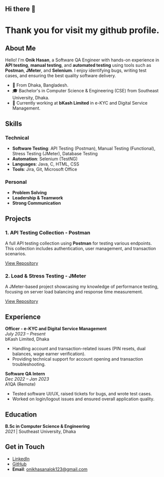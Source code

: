 ## Hi there 👋

<!--
**onikhasanalok/onikhasanalok** is a ✨ _special_ ✨ repository because its `README.md` (this file) appears on your GitHub profile.

Here are some ideas to get you started:

-->


# Thank you for visit my github profile. 

## About Me

Hello! I'm **Onik Hasan**, a Software QA Engineer with hands-on experience in **API testing**, **manual testing**, and **automated testing** using tools such as **Postman**, **JMeter**, and **Selenium**. I enjoy identifying bugs, writing test cases, and ensuring the best quality software delivery.

- 📍 From Dhaka, Bangladesh.
- 🎓 Bachelor's in Computer Science & Engineering (CSE) from Southeast University, Dhaka.
- 🔧 Currently working at **bKash Limited** in e-KYC and Digital Service Management.

## Skills

### Technical
- **Software Testing**: API Testing (Postman), Manual Testing (Functional), Stress Testing (JMeter), Database Testing
- **Automation**: Selenium (TestNG)
- **Languages**: Java, C, HTML, CSS
- **Tools**: Jira, Git, Microsoft Office

### Personal
- **Problem Solving**
- **Leadership & Teamwork**
- **Strong Communication**

## Projects

### 1. API Testing Collection - Postman
A full API testing collection using **Postman** for testing various endpoints. This collection includes authentication, user management, and transaction scenarios. 

[View Repository](https://github.com/onikhasanalok/Dmoney-API-Automation-Postman)

### 2. Load & Stress Testing - JMeter
A JMeter-based project showcasing my knowledge of performance testing, focusing on server load balancing and response time measurement.

[View Repository](https://github.com/onikhasanalok/Random-User-API-Performance-Test-Jmeter)


## Experience

**Officer - e-KYC and Digital Service Management**  
*July 2023 – Present*  
bKash Limited, Dhaka

- Handling account and transaction-related issues (PIN resets, dual balances, wage earner verification).
- Providing technical support for account opening and transaction troubleshooting.

**Software QA Intern**  
*Dec 2022 – Jan 2023*  
A1QA (Remote)

- Tested software UI/UX, raised tickets for bugs, and wrote test cases.
- Worked on login/logout issues and ensured overall application quality.

## Education

**B.Sc in Computer Science & Engineering**  
*2021* | Southeast University, Dhaka  

## Get in Touch

- [LinkedIn](https://www.linkedin.com/in/onik-hasan/)
- [GitHub](https://github.com/onikhasanalok)
- **Email**: onikhasanalok123@gmail.com
